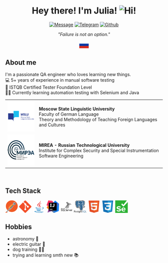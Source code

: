 <div align="center">
  <h1>
    Hey there! I'm Julia!
    <img alt="Hi!" src="https://raw.githubusercontent.com/SmithyVL/SmithyVL/master/assets/hand.gif" width="25px">
  </h1>
<p>
<a href="mailto:yulia.dmitrieva@yahoo.com"><img src="https://img.shields.io/badge/Message-red?style=for-the-badge" alt="Message"></a>
<a href="https://t.me/juliett_delta"><img src="https://img.shields.io/badge/Telegram-2CA5E0?style=for-the-badge&logo=telegram&logoColor=white" alt="Telegram"></a>
<a href="https://github.com/judmi"><img src="https://img.shields.io/badge/GitHub-100000?style=for-the-badge&logo=github&logoColor=white" alt="Github"></a>
</p>
<p><i>"Failure is not an option."</i></p>
  <p>
    <a href="/README_RUS.md">
    <img alt="Russian version" src="/icons/ru.svg"/ title="Russian version" width="30px">
  </a>
  </p>
<div>

<div align="left">
<h2> About me </h2>

I'm a passionate QA engineer who loves learning new things.\
:computer: 5+ years of experience in manual software testing\
:page_facing_up: ISTQB Certified Tester Foundation Level\
:woman_student: Currently learning automation testing with Selenium and Java

<!-- :email: Shoot me an email at yulia.dmitrieva@yahoo.com -->
<table width="100%" border='0'>
   <tr> 
    <td width="20%" valign="bottom" align="center"><a href="https://linguanet.ru/en/"><img src="/images/mslu.png" width="100" height="100" alt="MSLU logo"></a></td><td valign="middle"><b>Moscow State Linguistic University</b></br>Faculty of German Language</br>Theory and Methodology of Teaching Foreign Languages and Cultures</td></tr>
    <tr><td width="20%" valign="bottom" align="center"><a href="https://english.mirea.ru/"><img src="/images/mirea.png" width="100" height="100" alt="MIREA logo"></td><td valign="middle"><b>MIREA - Russian Technological University</b></br>Institute for Complex Security and Special Instrumentation</br>Software Engineering</td>
   </tr>
  </table>
  </br>

## Tech Stack
<div> 
<img src="/icons/postman.svg" width="40" height="40">
<img src="icons/git-original.svg" width="40" height="40">
<img src="icons/java-original.svg" width="40" height="40">
<img src="icons/intellij-idea.svg" width="40" height="40">
<img src="icons/microsoftsqlserver-plain-wordmark.svg" width="40" height="40">
<img src="icons/postgresql-logo.svg" width="40" height="40">
<img src="icons/html5-original.svg" width="40" height="40">
<img src="icons/css3-original.svg" width="40" height="40">
<img src="icons/selenium.svg" width="40" height="40">
</div>

## Hobbies
* astronomy :stars:
* electric guitar :guitar:
* dog training :service_dog:
* trying and learning smth new :books:



